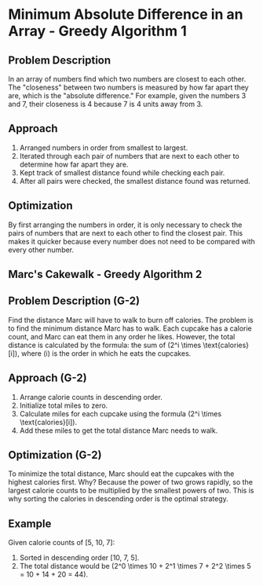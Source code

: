 # Minimum Absolute Difference in an Array - Greedy Algorithm 1

## Problem Description

In an array of numbers find which two numbers are closest to each other. The "closeness" between two numbers is measured by how far apart they are, which is the "absolute difference." For example, given the numbers 3 and 7, their closeness is 4 because 7 is 4 units away from 3.

## Approach

1. Arranged numbers in order from smallest to largest.
2. Iterated through each pair of numbers that are next to each other to determine how far apart they are.
3. Kept track of smallest distance found while checking each pair.
4. After all pairs were checked, the smallest distance found was returned.

## Optimization

By first arranging the numbers in order, it is only necessary to check the pairs of numbers that are next to each other to find the closest pair. This makes it quicker because every number does not need to be compared with every other number.

## Marc's Cakewalk - Greedy Algorithm 2

## Problem Description (G-2)

Find the distance Marc will have to walk to burn off calories. The problem is to find the minimum distance Marc has to walk. Each cupcake has a calorie count, and Marc can eat them in any order he likes. However, the total distance is calculated by the formula: the sum of \(2^i \times \text{calories}[i]\), where \(i\) is the order in which he eats the cupcakes.

## Approach (G-2)

1. Arrange calorie counts in descending order.
2. Initialize total miles to zero.
3. Calculate miles for each cupcake using the formula \(2^i \times \text{calories}[i]\).
4. Add these miles to get the total distance Marc needs to walk.

## Optimization (G-2)

To minimize the total distance, Marc should eat the cupcakes with the highest calories first. Why? Because the power of two grows rapidly, so the largest calorie counts to be multiplied by the smallest powers of two. This is why sorting the calories in descending order is the optimal strategy.

## Example

Given calorie counts of [5, 10, 7]:

1. Sorted in descending order [10, 7, 5].
2. The total distance would be \(2^0 \times 10 + 2^1 \times 7 + 2^2 \times 5 = 10 + 14 + 20 = 44\).
